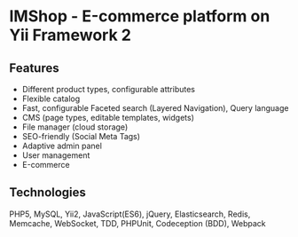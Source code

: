 # IMShop - E-сommerce platform on Yii Framework 2

## Features

- Different product types, configurable attributes
- Flexible catalog
- Fast, configurable Faceted search (Layered Navigation), Query language
- CMS (page types, editable templates, widgets)
- File manager (cloud storage)
- SEO-friendly (Social Meta Tags)
- Adaptive admin panel
- User management
- E-сommerce

## Technologies

PHP5, MySQL, Yii2, JavaScript(ES6), jQuery, Elasticsearch, Redis, Memcache, WebSocket, TDD, PHPUnit, Codeception (BDD), Webpack